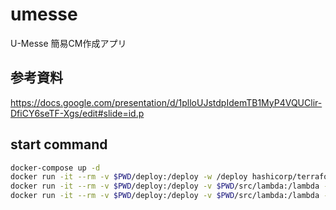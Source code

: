 # umesse

U-Messe 簡易CM作成アプリ

## 参考資料

https://docs.google.com/presentation/d/1plloUJstdpIdemTB1MyP4VQUClir-DfiCY6seTF-Xgs/edit#slide=id.p

## start command

```bash
docker-compose up -d
docker run -it --rm -v $PWD/deploy:/deploy -w /deploy hashicorp/terraform:light init
docker run -it --rm -v $PWD/deploy:/deploy -v $PWD/src/lambda:/lambda -w /deploy hashicorp/terraform:light plan -var 'access_key=dummy' -var 'secret_key=dummy'
docker run -it --rm -v $PWD/deploy:/deploy -v $PWD/src/lambda:/lambda -w /deploy hashicorp/terraform:light apply -var 'access_key=dummy' -var 'secret_key=dummy'
```
